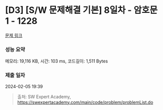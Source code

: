 # [D3] [S/W 문제해결 기본] 8일차 - 암호문1 - 1228 

[문제 링크](https://swexpertacademy.com/main/code/problem/problemDetail.do?contestProbId=AV14w-rKAHACFAYD) 

### 성능 요약

메모리: 19,116 KB, 시간: 103 ms, 코드길이: 1,511 Bytes

### 제출 일자

2024-02-05 19:39



> 출처: SW Expert Academy, https://swexpertacademy.com/main/code/problem/problemList.do